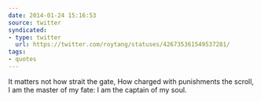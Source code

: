 ```yaml
---
date: 2014-01-24 15:16:53
source: twitter
syndicated:
- type: twitter
  url: https://twitter.com/roytang/statuses/426735361549537281/
tags:
- quotes
---
```


It matters not how strait the gate,
How charged with punishments the scroll,
I am the master of my fate:
I am the captain of my soul.